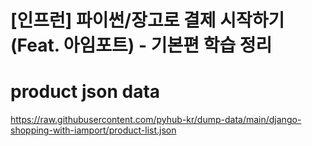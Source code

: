 # [인프런] 파이썬/장고로 결제 시작하기 (Feat. 아임포트) - 기본편 학습 정리

# product json data
https://raw.githubusercontent.com/pyhub-kr/dump-data/main/django-shopping-with-iamport/product-list.json